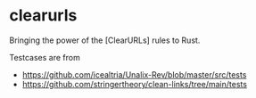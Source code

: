 # clearurls

Bringing the power of the [ClearURLs] rules to Rust. 




Testcases are from

- <https://github.com/icealtria/Unalix-Rev/blob/master/src/tests>
- <https://github.com/stringertheory/clean-links/tree/main/tests>